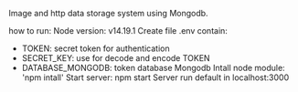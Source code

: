 
Image and http data storage system using Mongodb.

how to run:
Node version: v14.19.1
Create file .env contain:
  - TOKEN: secret token for authentication
  - SECRET_KEY: use for decode and encode TOKEN
  - DATABASE_MONGODB: token database Mongodb
Intall node module: 'npm intall'
Start server: npm start
Server run default in localhost:3000 